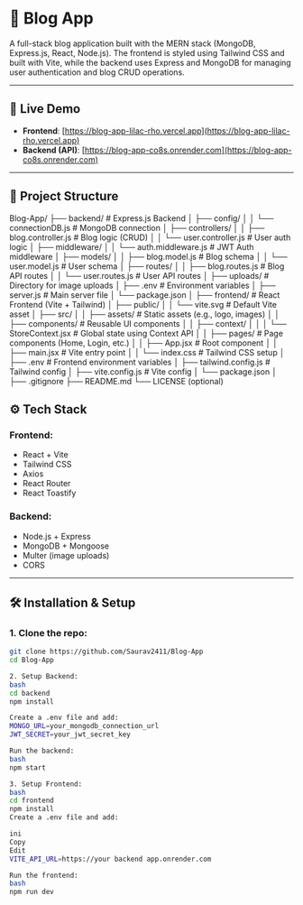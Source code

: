 # 📝 Blog App

A full-stack blog application built with the MERN stack (MongoDB, Express.js, React, Node.js). The frontend is styled using Tailwind CSS and built with Vite, while the backend uses Express and MongoDB for managing user authentication and blog CRUD operations.

---

## 🚀 Live Demo

- **Frontend**: [https://blog-app-lilac-rho.vercel.app](https://blog-app-lilac-rho.vercel.app)
- **Backend (API)**: [https://blog-app-co8s.onrender.com](https://blog-app-co8s.onrender.com)

---

## 📁 Project Structure
Blog-App/
├── backend/                      # Express.js Backend
│   ├── config/
│   │   └── connectionDB.js       # MongoDB connection
│   ├── controllers/
│   │   ├── blog.controller.js    # Blog logic (CRUD)
│   │   └── user.controller.js    # User auth logic
│   ├── middleware/
│   │   └── auth.middleware.js    # JWT Auth middleware
│   ├── models/
│   │   ├── blog.model.js         # Blog schema
│   │   └── user.model.js         # User schema
│   ├── routes/
│   │   ├── blog.routes.js        # Blog API routes
│   │   └── user.routes.js        # User API routes
│   ├── uploads/                  # Directory for image uploads
│   ├── .env                      # Environment variables
│   ├── server.js                 # Main server file
│   └── package.json
│
├── frontend/                     # React Frontend (Vite + Tailwind)
│   ├── public/
│   │   └── vite.svg              # Default Vite asset
│   ├── src/
│   │   ├── assets/               # Static assets (e.g., logo, images)
│   │   ├── components/           # Reusable UI components
│   │   ├── context/
│   │   │   └── StoreContext.jsx  # Global state using Context API
│   │   ├── pages/                # Page components (Home, Login, etc.)
│   │   ├── App.jsx               # Root component
│   │   ├── main.jsx              # Vite entry point
│   │   └── index.css             # Tailwind CSS setup
│   ├── .env                      # Frontend environment variables
│   ├── tailwind.config.js        # Tailwind config
│   ├── vite.config.js            # Vite config
│   └── package.json
│
├── .gitignore
├── README.md
└── LICENSE (optional)


## ⚙️ Tech Stack

### Frontend:
- React + Vite
- Tailwind CSS
- Axios
- React Router
- React Toastify

### Backend:
- Node.js + Express
- MongoDB + Mongoose
- Multer (image uploads)
- CORS

---

## 🛠️ Installation & Setup

### 1. Clone the repo:
```bash
git clone https://github.com/Saurav2411/Blog-App
cd Blog-App

2. Setup Backend:
bash
cd backend
npm install

Create a .env file and add:
MONGO_URL=your_mongodb_connection_url
JWT_SECRET=your_jwt_secret_key

Run the backend:
bash
npm start

3. Setup Frontend:
bash
cd frontend
npm install
Create a .env file and add:

ini
Copy
Edit
VITE_API_URL=https://your backend app.onrender.com

Run the frontend:
bash
npm run dev
